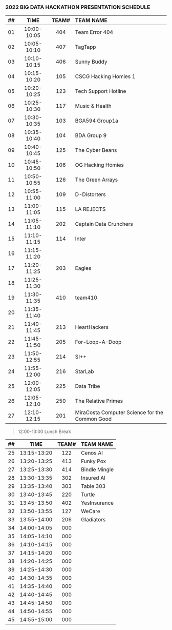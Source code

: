 ### 2022 BIG DATA HACKATHON PRESENTATION SCHEDULE

| ## |    TIME       | TEAM# |         TEAM NAME         |
| -- | :-----------: | :---: | :------------------------ |
| 01 |  10:00-10:05  |  404  | Team Error 404            |
| 02 |  10:05-10:10  |  407  | TagTapp                   |
| 03 |  10:10-10:15  |  406  | Sunny Buddy               |
| 04 |  10:15-10:20  |  105  | CSCG Hacking Homies 1     |
| 05 |  10:20-10:25  |  123  | Tech Support Hotline      |
| 06 |  10:25-10:30  |  117  | Music & Health            |
| 07 |  10:30-10:35  |  103  | BGA594 Group1a            |
| 08 |  10:35-10:40  |  104  | BDA Group 9               |
| 09 |  10:40-10:45  |  125  | The Cyber Beans           |
| 10 |  10:45-10:50  |  106  | OG Hacking Homies         |
| 11 |  10:50-10:55  |  126  | The Green Arrays          |
| 12 |  10:55-11:00  |  109  | D-Distorters              |
| 13 |  11:00-11:05  |  115  | LA REJECTS                |
| 14 |  11:05-11:10  |  202  | Captain Data Crunchers    |
| 15 |  11:10-11:15  |  114  | Inter                     |
| 16 |  11:15-11:20  |       |                           |
| 17 |  11:20-11:25  |  203  | Eagles                    |
| 18 |  11:25-11:30  |       |                           |
| 19 |  11:30-11:35  |  410  | team410                   |
| 20 |  11:35-11:40  |       |                           |
| 21 |  11:40-11:45  |  213  | HeartHackers              |
| 22 |  11:45-11:50  |  205  | For-Loop-A-Doop           |
| 23 |  11:50-12:55  |  214  | SI++                      |
| 24 |  11:55-12:00  |  216  | StarLab                   |
| 25 |  12:00-12:05  |  225  | Data Tribe                |
| 26 |  12:05-12:10  |  250  | The Relative Primes       |
| 27 |  12:10-12:15  |  201  | MiraCosta Computer Science for the Common Good |

> 12:00-13:00 Lunch Break

| ## |    TIME       | TEAM# |         TEAM NAME         |
| -- | :-----------: | :---: | :------------------------ |
| 25 |  13:15-13:20  |  122  | Cenos AI                  |
| 26 |  13:20-13:25  |  413  | Funky Pox                 |
| 27 |  13:25-13:30  |  414  | Bindle Mingle             |
| 28 |  13:30-13:35  |  302  | Insured AI                |
| 29 |  13:35-13:40  |  303  | Table 303                 |
| 30 |  13:40-13:45  |  220  | Turtle                    |
| 31 |  13:45-13:50  |  402  | YesInsurance              |
| 32 |  13:50-13:55  |  127  | WeCare                    |
| 33 |  13:55-14:00  |  206  | Gladiators                |
| 34 |  14:00-14:05  |  000  |                           |
| 35 |  14:05-14:10  |  000  |                           |
| 36 |  14:10-14:15  |  000  |                           |
| 37 |  14:15-14:20  |  000  |                           |
| 38 |  14:20-14:25  |  000  |                           |
| 39 |  14:25-14:30  |  000  |                           |
| 40 |  14:30-14:35  |  000  |                           |
| 41 |  14:35-14:40  |  000  |                           |
| 42 |  14:40-14:45  |  000  |                           |
| 43 |  14:45-14:50  |  000  |                           |
| 44 |  14:50-14:55  |  000  |                           |
| 45 |  14:55-15:00  |  000  |                           |
